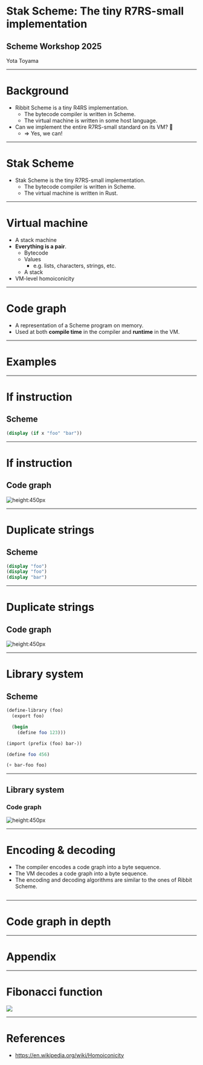 # Stak Scheme: The tiny R7RS-small implementation

## Scheme Workshop 2025

Yota Toyama

<!--
# Table of contents

- Background
- Stak Scheme
- Code graph
-->

---

# Background

- Ribbit Scheme is a tiny R4RS implementation.
  - The bytecode compiler is written in Scheme.
  - The virtual machine is written in some host language.
- Can we implement the entire R7RS-small standard on its VM? 🤔
  - => Yes, we can!

---

# Stak Scheme

- Stak Scheme is the tiny R7RS-small implementation.
  - The bytecode compiler is written in Scheme.
  - The virtual machine is written in Rust.

---

# Virtual machine

- A stack machine
- **Everything is a pair**.
  - Bytecode
  - Values
    - e.g. lists, characters, strings, etc.
  - A stack
- VM-level homoiconicity

---

# Code graph

- A representation of a Scheme program on memory.
- Used at both **compile time** in the compiler and **runtime** in the VM.

---

# Examples

---

# If instruction

## Scheme

```scheme
(display (if x "foo" "bar"))
```

---

# If instruction

## Code graph

![height:450px](./if-instruction.svg)

---

# Duplicate strings

## Scheme

```scheme
(display "foo")
(display "foo")
(display "bar")
```

---

# Duplicate strings

## Code graph

![height:450px](./duplicate-strings.svg)

---

# Library system

## Scheme

```scheme
(define-library (foo)
  (export foo)

  (begin
    (define foo 123)))
```

```scheme
(import (prefix (foo) bar-))

(define foo 456)

(+ bar-foo foo)
```

---

## Library system

### Code graph

![height:450px](./library-system.svg)

---

# Encoding & decoding

- The compiler encodes a code graph into a byte sequence.
- The VM decodes a code graph into a byte sequence.
- The encoding and decoding algorithms are similar to the ones of Ribbit Scheme.

![]()

---

# Code graph in depth

---

# Appendix

---

# Fibonacci function

![](./fibonacci.svg)

---

# References

- https://en.wikipedia.org/wiki/Homoiconicity
